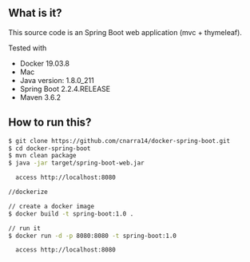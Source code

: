 ## What is it?
This source code is an Spring Boot web application (mvc + thymeleaf).
 
Tested with
* Docker 19.03.8
* Mac
* Java version: 1.8.0_211
* Spring Boot 2.2.4.RELEASE
* Maven 3.6.2


## How to run this?
```bash
$ git clone https://github.com/cnarra14/docker-spring-boot.git
$ cd docker-spring-boot
$ mvn clean package
$ java -jar target/spring-boot-web.jar

  access http://localhost:8080

//dockerize

// create a docker image
$ docker build -t spring-boot:1.0 .

// run it
$ docker run -d -p 8080:8080 -t spring-boot:1.0

  access http://localhost:8080
```